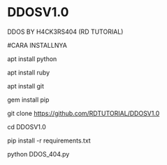 # DDOSV1.0
DDOS BY H4CK3RS404 (RD TUTORIAL)



#CARA INSTALLNYA

apt install python

apt install ruby

apt install git

gem install pip

git clone https://github.com/RDTUTORIAL/DDOSV1.0

cd DDOSV1.0

pip install -r requirements.txt

python DDOS_404.py

